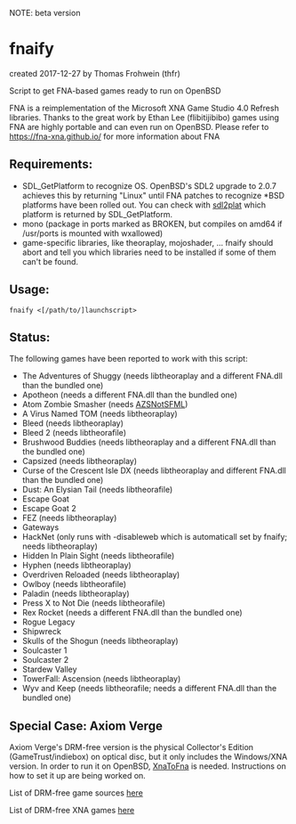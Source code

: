 NOTE: beta version

fnaify
======

created 2017-12-27
by Thomas Frohwein (thfr)

Script to get FNA-based games ready to run on OpenBSD

FNA is a reimplementation of the Microsoft XNA Game Studio 4.0 Refresh libraries.
Thanks to the great work by Ethan Lee (flibitijibibo) games using FNA are
highly portable and can even run on OpenBSD. 
Please refer to https://fna-xna.github.io/ for more information about FNA

Requirements:
-------------

- SDL_GetPlatform to recognize OS. OpenBSD's SDL2 upgrade to 2.0.7
  achieves this by returning "Linux" until FNA patches to recognize
  *BSD platforms have been rolled out.
  You can check with [sdl2plat](https://github.com/thfrwn/sdl2plat)
  which platform is returned by SDL_GetPlatform.
- mono (package in ports marked as BROKEN, but compiles on amd64
  if /usr/ports is mounted with wxallowed)
- game-specific libraries, like theoraplay, mojoshader, ... fnaify
  should abort and tell you which libraries need to be installed if
  some of them can't be found.

Usage:
------

`fnaify <[/path/to/]launchscript>`

Status:
-------

The following games have been reported to work with this script:

* The Adventures of Shuggy (needs libtheoraplay and a different FNA.dll than the bundled one)
* Apotheon (needs a different FNA.dll than the bundled one)
* Atom Zombie Smasher (needs [AZSNotSFML](https://github.com/flibitijibibo/AZSNotSFML))
* A Virus Named TOM (needs libtheoraplay)
* Bleed (needs libtheoraplay)
* Bleed 2 (needs libtheorafile)
* Brushwood Buddies (needs libtheoraplay and a different FNA.dll than the bundled one)
* Capsized (needs libtheoraplay)
* Curse of the Crescent Isle DX (needs libtheoraplay and different FNA.dll than the bundled one)
* Dust: An Elysian Tail (needs libtheorafile)
* Escape Goat
* Escape Goat 2
* FEZ (needs libtheoraplay)
* Gateways
* HackNet (only runs with -disableweb which is automaticall set by fnaify; needs libtheoraplay)
* Hidden In Plain Sight (needs libtheorafile)
* Hyphen (needs libtheoraplay)
* Overdriven Reloaded (needs libtheoraplay)
* Owlboy (needs libtheorafile)
* Paladin (needs libtheoraplay)
* Press X to Not Die (needs libtheorafile)
* Rex Rocket (needs a different FNA.dll than the bundled one)
* Rogue Legacy
* Shipwreck
* Skulls of the Shogun (needs libtheoraplay)
* Soulcaster 1
* Soulcaster 2
* Stardew Valley
* TowerFall: Ascension (needs libtheoraplay)
* Wyv and Keep (needs libtheorafile; needs a different FNA.dll than the bundled one)

Special Case: Axiom Verge
-------------------------

Axiom Verge's DRM-free version is the physical Collector's Edition (GameTrust/indiebox) on optical disc, but it only includes the Windows/XNA version. In order to run it on OpenBSD, [XnaToFna](https://github.com/0x0ade/XnaToFna) is needed. Instructions on how to set it up are being worked on.

List of DRM-free game sources [here](https://github.com/thfrwn/fnaify/blob/master/drm-free.md)

List of DRM-free XNA games [here](https://github.com/thfrwn/fnaify/blob/master/drm-free-xna.md)
